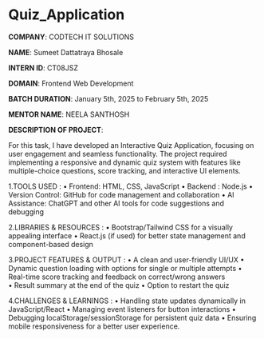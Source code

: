 # Quiz_Application

**COMPANY**: CODTECH IT SOLUTIONS

**NAME**: Sumeet Dattatraya Bhosale

**INTERN ID**: CT08JSZ

**DOMAIN**: Frontend Web Development

**BATCH DURATION**: January 5th, 2025 to February 5th, 2025

**MENTOR NAME**: NEELA SANTHOSH

**DESCRIPTION OF PROJECT**:

  For this task, I have developed an Interactive Quiz Application, focusing on user engagement and seamless functionality. The project required implementing a responsive and dynamic quiz system with features like   multiple-choice questions, score tracking, and interactive UI elements.


1.TOOLS USED : 
  •	Frontend: HTML, CSS, JavaScript
  •	Backend : Node.js
  •	Version Control: GitHub for code management and collaboration
  •	AI Assistance: ChatGPT and other AI tools for code suggestions and debugging

2.LIBRARIES & RESOURCES :
  •	Bootstrap/Tailwind CSS for a visually appealing interface
  •	React.js (if used) for better state management and component-based design

3.PROJECT FEATURES & OUTPUT :
  •	A clean and user-friendly UI/UX
  •	Dynamic question loading with options for single or multiple attempts
  •	Real-time score tracking and feedback on correct/wrong answers  
  •	Result summary at the end of the quiz
  •	Option to restart the quiz

4.CHALLENGES & LEARNINGS :
  •	Handling state updates dynamically in JavaScript/React
  •	Managing event listeners for button interactions
  •	Debugging localStorage/sessionStorage for persistent quiz data
  •	Ensuring mobile responsiveness for a better user experience.
  
